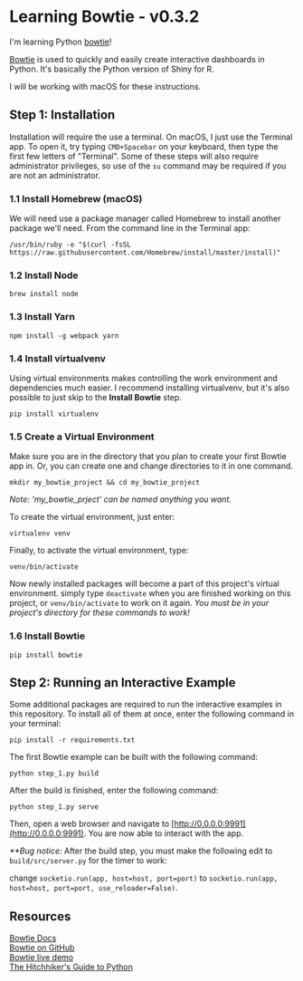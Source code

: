 # Learning Bowtie - v0.3.2
I'm learning Python [bowtie](https://github.com/jwkvam/bowtie)!

[Bowtie](https://github.com/jwkvam/bowtie) is used to quickly and easily create interactive dashboards in Python. It's basically the Python version of Shiny for R.

I will be working with macOS for these instructions.

## Step 1: Installation

Installation will require the use a terminal. On macOS, I just use the Terminal app. To open it, try typing ```CMD+Spacebar``` on your keyboard, then type the first few letters of "Terminal". Some of these steps will also require administrator privileges, so use of the ```su``` command may be required if you are not an administrator.

### 1.1 Install Homebrew (macOS)

We will need use a package manager called Homebrew to install another package we'll need. From the command line in the Terminal app:

```
/usr/bin/ruby -e "$(curl -fsSL https://raw.githubusercontent.com/Homebrew/install/master/install)"
```

### 1.2 Install Node

```
brew install node
```

### 1.3 Install Yarn

```
npm install -g webpack yarn
```

### 1.4 Install virtualvenv

Using virtual environments makes controlling the work environment and dependencies much easier. I recommend installing virtualvenv, but it's also possible to just skip to the __Install Bowtie__ step.

```
pip install virtualenv
```

### 1.5 Create a Virtual Environment

Make sure you are in the directory that you plan to create your first Bowtie app in. Or, you can create one and change directories to it in one command.

```
mkdir my_bowtie_project && cd my_bowtie_project
```

_Note: 'my_bowtie_prject' can be named anything you want._

To create the virtual environment, just enter:

```
virtualenv venv
```

Finally, to activate the virtual environment, type:

```
venv/bin/activate
```

Now newly installed packages will become a part of this project's virtual environment. simply type ```deactivate``` when you are finished working on this project, or ```venv/bin/activate``` to work on it again. _You must be in your project's directory for these commands to work!_

### 1.6 Install Bowtie

```
pip install bowtie
```

## Step 2: Running an Interactive Example

Some additional packages are required to run the interactive examples in this repository. To install all of them at once, enter the following command in your terminal:

```
pip install -r requirements.txt
```

The first Bowtie example can be built with the following command:

```
python step_1.py build
```

After the build is finished, enter the following command:

```
python step_1.py serve
```

Then, open a web browser and navigate to [http://0.0.0.0:9991](http://0.0.0.0:9991). You are now able to interact with the app.

_**Bug notice:_ After the build step, you must make the following edit to ```build/src/server.py``` for the timer to work:

change ```socketio.run(app, host=host, port=port)``` to ```socketio.run(app, host=host, port=port, use_reloader=False)```.

## Resources

[Bowtie Docs](http://bowtie-py.readthedocs.io/en/latest/index.html)  
[Bowtie on GitHub](https://github.com/jwkvam/bowtie)  
[Bowtie live demo](https://bowtie-demo.herokuapp.com/)  
[The Hitchhiker's Guide to Python](http://python-guide-pt-br.readthedocs.io/en/latest/)  